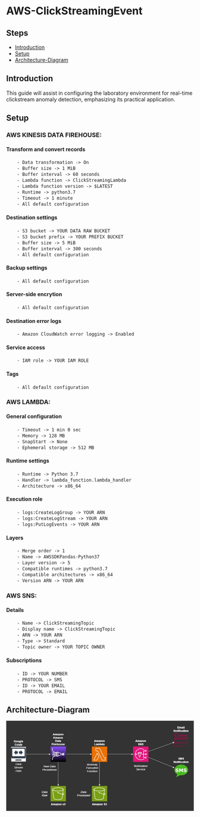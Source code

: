 # AWS-ClickStreamingEvent
## Steps
- [Introduction](##Introduction)
- [Setup](##Setup)
- [Architecture-Diagram](##Architecture-Diagram)

## Introduction
This guide will assist in configuring the laboratory environment for real-time clickstream anomaly detection, emphasizing its practical application.

## Setup
###  AWS KINESIS DATA FIREHOUSE:

#### Transform and convert records
        - Data transformation -> On
        - Buffer size -> 1 MiB
        - Buffer interval -> 60 seconds
        - Lambda function -> ClickStreamingLambda
        - Lambda function version -> $LATEST
        - Runtime -> python3.7
        - Timeout -> 1 minute
        - All default configuration

#### Destination settings
        - S3 bucket -> YOUR DATA RAW BUCKET
        - S3 bucket prefix -> YOUR PREFIX BUCKET
        - Buffer size -> 5 MiB
        - Buffer interval -> 300 seconds
        - All default configuration

#### Backup settings
        - All default configuration

#### Server-side encrytion
        - All default configuration

#### Destination error logs
        - Amazon CloudWatch error logging -> Enabled

#### Service access
        - IAM role -> YOUR IAM ROLE

#### Tags
        - All default configuration

###  AWS LAMBDA:

#### General configuration
        - Timeout -> 1 min 0 sec
        - Memory -> 128 MB
        - SnapStart -> None
        - Ephemeral storage -> 512 MB

#### Runtime settings
        - Runtime -> Python 3.7
        - Handler -> lambda_function.lambda_handler
        - Architecture -> x86_64

#### Execution role
        - logs:CreateLogGroup -> YOUR ARN  
        - logs:CreateLogStream -> YOUR ARN 
        - logs:PutLogEvents -> YOUR ARN 
 
#### Layers
        - Merge order -> 1
        - Name -> AWSSDKPandas-Python37
        - Layer version -> 5
        - Compatible runtimes -> python3.7
        - Compatible architectures -> x86_64
        - Version ARN -> YOUR ARN

### AWS SNS:

#### Details
        - Name -> ClickStreamingTopic
        - Display name -> ClickStreamingTopic
        - ARN -> YOUR ARN
        - Type -> Standard
        - Topic owner -> YOUR TOPIC OWNER

#### Subscriptions
        - ID -> YOUR NUMBER
        - PROTOCOL -> SMS
        - ID -> YOUR EMAIL
        - PROTOCOL -> EMAIL

## Architecture-Diagram
![Architecture Diagram](AWS_ClickStreaming.jpg)
